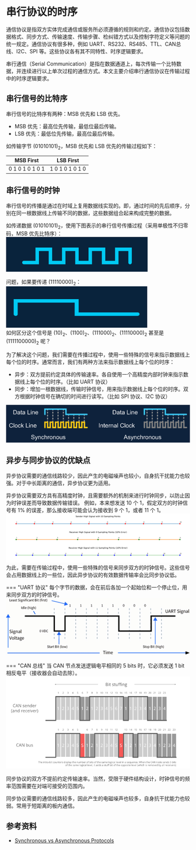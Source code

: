 # 串行协议的时序
通信协议是指双方实体完成通信或服务所必须遵循的规则和约定。通信协议包括数据格式、同步方式、传输速度、传输步骤、检纠错方式以及控制字符定义等问题的统一规定。通信协议有很多种，例如 UART、RS232、RS485、TTL、CAN总线、I2C、SPI 等。这些协议各有其不同特性、时序逻辑要求。  

串行通信（Serial Communication）是指在数据通道上，每次传输一个比特数据，并连续进行以上单次过程的通信方式。本文主要介绍串行通信协议在传输过程中的时序逻辑要求。

## 串行信号的比特序
串行信号的比特序有两种：MSB 优先和 LSB 优先。
- MSB 优先：最高位先传输，最低位最后传输。
- LSB 优先：最低位先传输，最高位最后传输。

如传输字节 $(01010101)_2$，MSB 优先和 LSB 优先的传输过程如下：

|    MSB First    |    LSB First    |
| :-------------: | :-------------: |
| 0 1 0 1 0 1 0 1 | 1 0 1 0 1 0 1 0 |

## 串行信号的时钟
串行信号的传播是通过在时域上复用数据线实现的。即，通过时间的先后顺序，分别在同一根数据线上传输不同的数据，这些数据组合起来构成完整的数据。

如传递数据 $(01010101)_2$，使用下图表示的串行信号传播过程（采用单极性不归零码，MSB 优先比特序）：  
![](SerialLineExample.png)

问题，如果要传递 $(11110000)_2$：  
![](SerialLineSameBits.png)  
如何区分这个信号是 $(10)_2$、$(1100)_2$、$(111000)_2$、$(11110000)_2$ 甚至是 $(1111100000)_2$ 呢？

为了解决这个问题，我们需要在传播过程中，使用一些特殊的信号来指示数据线上每个位的时序。通常而言，我们有两种方法来指示数据线上每个位的时序：
- 异步：双方提前约定具体的传输速率。各自使用一个高精度内部时钟来指示数据线上每个位的时序。（比如 UART 协议）
- 同步：增加一根数据线，传输时钟信号，用来指示数据线上每个位的时序。双方根据时钟信号在确切的时间进行读写。（比如 SPI 协议、I2C 协议）

![](SerialLineWithClock.png)

## 异步与同步协议的优缺点
异步协议需要的通信线路较少，因此产生的电磁噪声也较小，自身抗干扰能力也较强。对于中长距离的通信，异步协议更为适用。

异步协议需要双方具有高精度时钟，且需要额外的机制来进行时钟同步，以防止因为时钟误差而导致数据传输错误。
例如，本来想发送 10 个 1，假定双方的时钟信号有 1% 的误差，那么接收端可能会认为接收到 9 个 1，或者 11 个 1。  
![](AsyncClockDiff.png)  
为此，需要在传输过程中，使用一些特殊的信号来同步双方的时钟信号。这些信号会占用数据线上的一些位，因此异步协议的有效数据传输率会比同步协议低。  

=== "UART 协议"
    每个字节的数据，会在前后各加一个起始位和一个停止位，用来同步双方的时钟信号。
    ![](UartFrame.png)

=== "CAN 总线"
    当 CAN 节点发送逻辑电平相同的 5 bits 时，它必须发送 1 bit 相反电平（接收器会自动去除）。  
    ![](CanBusBitStuffing.png)

同步协议的双方不提前约定传输速率。当然，受限于硬件结构设计，时钟信号的频率范围需要在对端可接受的范围内。

同步协议需要的通信线路较多，因此产生的电磁噪声也较多，自身抗干扰能力也较弱。常用于短距离的板内通信。

## 参考资料
- [Synchronous vs Asynchronous Protocols](https://www.labcenter.com/blog/sim-synch-asynch-protocols/)
